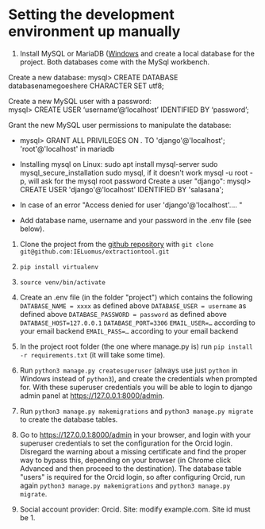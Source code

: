# Setting the development environment up manually

1. Install MySQL or MariaDB ([Windows](https://mariadb.com/kb/en/installing-mariadb-msi-packages-on-windows/) and create a local database for the project. Both databases come with the MySql workbench.

  Create a new database:
  mysql> CREATE DATABASE databasenamegoeshere CHARACTER SET utf8;
  
  Create a new MySQL user with a password:      
  mysql> CREATE USER ‘username’@‘localhost’ IDENTIFIED BY ‘password’;
  
  Grant the new MySQL user permissions to manipulate the database:      
  * mysql> GRANT ALL PRIVILEGES ON *.* TO 'django'@'localhost'; 'root'@'localhost' in mariadb
        
* Installing mysql on Linux:
sudo apt install mysql-server
sudo mysql_secure_installation
sudo mysql, if it doesn't work mysql -u root -p, will ask for the mysql root password 
Create a user "django":
mysql> CREATE USER 'django'@'localhost' IDENTIFIED BY 'salasana';

* In case of an error "Access denied for user 'django'@'localhost'.... "


* Add database name, username and your password in the .env file (see below). 

1. Clone the project from the [github repository](https://github.com/IELuomus/extractiontool) with 
```git clone git@github.com:IELuomus/extractiontool.git```

3. `pip install virtualenv`
4. `source venv/bin/activate`

6. Create an .env file (in the folder "project") which contains the following
   `DATABASE_NAME = xxxx` as defined above
   `DATABASE_USER = username` as defined above
   `DATABASE_PASSWORD = password` as defined above
   `DATABASE_HOST=127.0.0.1`
   `DATABASE_PORT=3306`
   `EMAIL_USER=…` according to your email backend
   `EMAIL_PASS=…` according to your email backend


1. In the project root folder (the one where manage.py is) run `pip install -r requirements.txt` (it will take some time).

1. Run `python3 manage.py createsuperuser` 
(always use just `python` in Windows instead of `python3`), and create the credentials when prompted for.
With these superuser credentials you will be able to login to django admin panel at https://127.0.0.1:8000/admin.
1. Run `python3 manage.py makemigrations` and `python3 manage.py migrate` to create the database tables.

1. Go to https://127.0.0.1:8000/admin in your browser, and login with your superuser credentials to set the 
configuration for the Orcid login. Disregard the warning about a missing certificate and find the proper way to bypass this,
depending on your browser (in Chrome click Advanced and then proceed to the destination). The database table "users" is 
required for the Orcid login, so after configuring Orcid, run again `python3 manage.py makemigrations` and `python3 manage.py migrate`.
1. Social account provider: Orcid. Site: modify example.com. Site id must be 1.

